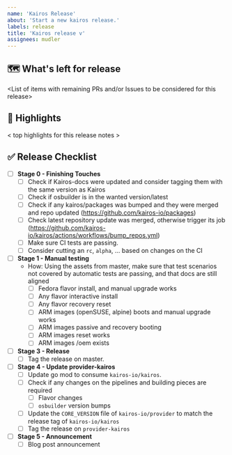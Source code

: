 ```yaml
---
name: 'Kairos Release'
about: 'Start a new kairos release.'
labels: release
title: 'Kairos release v'
assignees: mudler
---
```


## 🗺 What's left for release

<List of items with remaining PRs and/or Issues to be considered for this release>

## 🔦 Highlights

< top highlights for this release notes >

## ✅ Release Checklist

- [ ] **Stage 0 - Finishing Touches**
    - [ ] Check if Kairos-docs were updated and consider tagging them with the same version as Kairos
    - [ ] Check if osbuilder is in the wanted version/latest
    - [ ] Check if any kairos/packages was bumped and they were merged and repo updated (https://github.com/kairos-io/packages)
    - [ ] Check latest repository update was merged, otherwise trigger its job (https://github.com/kairos-io/kairos/actions/workflows/bump_repos.yml)
    - [ ] Make sure CI tests are passing.
    - [ ] Consider cutting an `rc`, `alpha`, ... based on changes on the CI
- [ ] **Stage 1 - Manual testing**
  - How: Using the assets from master, make sure that test scenarios not covered by automatic tests are passing, and that docs are still aligned
    - [ ] Fedora flavor install, and manual upgrade works
    - [ ] Any flavor interactive install
    - [ ] Any flavor recovery reset
    - [ ] ARM images (openSUSE, alpine) boots and manual upgrade works
    - [ ] ARM images passive and recovery booting
    - [ ] ARM images reset works
    - [ ] ARM images /oem exists
- [ ] **Stage 3 - Release**
  - [ ] Tag the release on master.
- [ ] **Stage 4 - Update provider-kairos**
  - [ ] Update go mod to consume `kairos-io/kairos`.
  - [ ] Check if any changes on the pipelines and building pieces are required
    - [ ] Flavor changes
    - [ ] `osbuilder` version bumps
  - [ ] Update the `CORE_VERSION` file of `kairos-io/provider` to match the release tag of `kairos-io/kairos`
  - [ ] Tag the release on `provider-kairos`
- [ ] **Stage 5 - Announcement**
  - [ ] Blog post announcement
